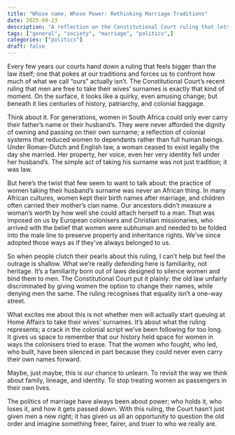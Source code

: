```yaml
---
title: "Whose name, Whose Power: Rethinking Marriage Traditions"
date: 2025-09-23
description: "A reflection on the Constitutional Court ruling that lets men take their wives’ surnames, and what it reveals about the colonial roots of our so-called marriage traditions."
tags: ["general", "society", "marriage", "politics",]
categories: ["politics"]
draft: false
---
```


Every few years our courts hand down a ruling that feels bigger than the law itself; one that pokes at our traditions and forces us to confront how much of what we call “ours” actually isn’t. The Constitutional Court’s recent ruling that men are free to take their wives’ surnames is exactly that kind of moment. On the surface, it looks like a quirky, even amusing change; but beneath it lies centuries of history, patriarchy, and colonial baggage.

Think about it. For generations, women in South Africa could only ever carry their father’s name or their husband’s. They were never afforded the dignity of owning and passing on their own surname; a reflection of colonial systems that reduced women to dependants rather than full human beings. Under Roman-Dutch and English law, a woman ceased to exist legally the day she married. Her property, her voice, even her very identity fell under her husband’s. The simple act of taking his surname was not just tradition; it was law.

But here’s the twist that few seem to want to talk about: the practice of women taking their husband’s surname was never an African thing. In many African cultures, women kept their birth names after marriage, and children often carried their mother’s clan name. Our ancestors didn’t measure a woman’s worth by how well she could attach herself to a man. That was imposed on us by European colonisers and Christian missionaries, who arrived with the belief that women were subhuman and needed to be folded into the male line to preserve property and inheritance rights. We’ve since adopted those ways as if they’ve always belonged to us.

So when people clutch their pearls about this ruling, I can’t help but feel the outrage is shallow. What we’re really defending here is familiarity, not heritage. It’s a familiarity born out of laws designed to silence women and bind them to men. The Constitutional Court put it plainly: the old law unfairly discriminated by giving women the option to change their names, while denying men the same. The ruling recognises that equality isn’t a one-way street.

What excites me about this is not whether men will actually start queuing at Home Affairs to take their wives’ surnames. It’s about what the ruling represents; a crack in the colonial script we’ve been following for too long. It gives us space to remember that our history held space for women in ways the colonisers tried to erase. That the women who fought, who led, who built, have been silenced in part because they could never even carry their own names forward.

Maybe, just maybe, this is our chance to unlearn. To revisit the way we think about family, lineage, and identity. To stop treating women as passengers in their own lives.

The politics of marriage have always been about power; who holds it, who loses it, and how it gets passed down. With this ruling, the Court hasn’t just given men a new right; it has given us all an opportunity to question the old order and imagine something freer, fairer, and truer to who we really are.